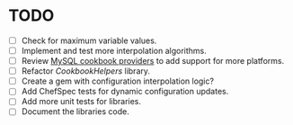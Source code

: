 TODO
====

* [ ] Check for maximum variable values.
* [ ] Implement and test more interpolation algorithms.
* [ ] Review [MySQL cookbook providers](https://github.com/opscode-cookbooks/mysql/tree/master/libraries) to add support for more platforms.
* [ ] Refactor *CookbookHelpers* library.
 * [ ] Create a gem with configuration interpolation logic?
* [ ] Add ChefSpec tests for dynamic configuration updates.
* [ ] Add more unit tests for libraries.
* [ ] Document the libraries code.
